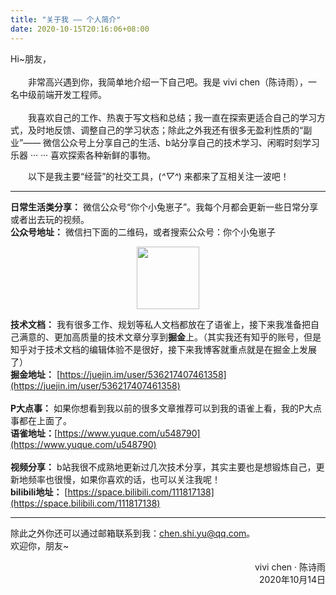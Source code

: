 ```yaml
---
title: "关于我 —— 个人简介"
date: 2020-10-15T20:16:06+08:00
---
```

Hi~朋友，<br />
<br />　　非常高兴遇到你，我简单地介绍一下自己吧。我是 vivi chen（陈诗雨），一名中级前端开发工程师。<br />
<br />　　我喜欢自己的工作、热衷于写文档和总结；我一直在探索更适合自己的学习方式，及时地反馈、调整自己的学习状态；除此之外我还有很多无盈利性质的“副业”—— 微信公众号上分享自己的生活、b站分享自己的技术学习、闲暇时刻学习乐器 ··· ··· 喜欢探索各种新鲜的事物。

　　以下是我主要“经营”的社交工具，(*^▽^*) 来都来了互相关注一波吧！

---

**日常生活类分享：** 微信公众号“你个小兔崽子”。我每个月都会更新一些日常分享或者出去玩的视频。<br />
**公众号地址：** 微信扫下面的二维码，或者搜索公众号：你个小兔崽子<br />
<p style="text-align:center"><img src="https://chenshiyu.com.cn/images/qr.jpg" width="100" height="100"></p>

**技术文档：** 我有很多工作、规划等私人文档都放在了语雀上，接下来我准备把自己满意的、更加高质量的技术文章分享到**掘金**上。（其实我还有知乎的账号，但是知乎对于技术文档的编辑体验不是很好，接下来我博客就重点就是在掘金上发展了）<br />
**掘金地址：** [https://juejin.im/user/536217407461358](https://juejin.im/user/536217407461358)<br />
<br />
**P大点事：** 如果你想看到我以前的很多文章推荐可以到我的语雀上看，我的P大点事都在上面了。<br />**语雀地址：**[https://www.yuque.com/u548790](https://www.yuque.com/u548790)<br />
<br />
**视频分享：** b站我很不成熟地更新过几次技术分享，其实主要也是想锻炼自己，更新地频率也很慢，如果你喜欢的话，也可以关注我呢！<br />
**bilibili地址：** [https://space.bilibili.com/111817138](https://space.bilibili.com/111817138)

---

除此之外你还可以通过邮箱联系到我：chen.shi.yu@qq.com。<br />欢迎你，朋友~<br />
<p style="text-align:right">vivi chen · 陈诗雨<br />2020年10月14日</p>
